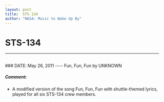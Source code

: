 ```yaml
---
layout: post
title:  STS-134
author: "NASA: Music to Wake Up By"
---
```


# STS-134
----
<br/>
### DATE: May 26, 2011
----
Fun, Fun, Fun by UNKNOWN

##### Comment:
* A modified version of the song Fun, Fun, Fun with shuttle-themed lyrics, played for all six STS-134 crew members.
